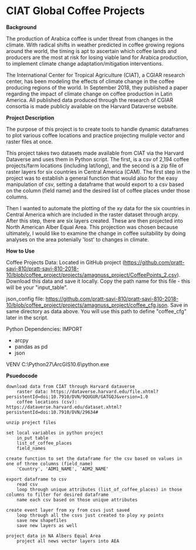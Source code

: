 # CIAT Global Coffee Projects

**Background**

The production of Arabica coffee is under threat from changes in the climate. With radical shifts in weather predicted in coffee growing regions around the world, the timing is apt to ascertain which coffee lands and producers are the most at risk for losing viable land for Arabica production, to implement climate change adaptation/mitigation interventions. 

The International Center for Tropical Agriculture (CIAT), a CGIAR research center, has been modeling the effects of climate change in the coffee producing regions of the world. In September 2018, they published a paper regarding the impact of climate change on coffee production in Latin America. All published data produced through the research of CGIAR consortia is made publicly available on the Harvard Dataverse website. 

**Project Description**

The purpose of this project is to create tools to handle dynamic dataframes to plot various coffee locations and practice projecting muliple vector and raster files at once. 

This project takes two datasets made available from CIAT via the Harvard Dataverse and uses them in Python script. The first, is a csv of 2,194 coffee projects/farm locations (including lat/long), and the second is a zip file of raster layers for six countries in Central America (CAM). The first step in the project was to establish a general function that would also for the easy manipulation of csv, setting a dataframe that would export to a csv based on the column (field name) and the desired list of coffee places under those columns. 

Then I wanted to automate the plotting of the xy data for the six countries in Central America which are included in the raster dataset through arcpy. After this step, there are six layers created. These are then projected into North American Alber Equal Area. This projection was chosen because ultimately, I would like to examine the change in coffee suitability by doing analyses on the area potenially 'lost' to changes in climate. 

**How to Use**

Coffee Projects Data: Located in GitHub project (https://github.com/pratt-savi-810/pratt-savi-810-2018-10/blob/coffee_project/projects/amagnuss_project/CoffeePoints_2.csv). Download this data and save it locally. Copy the path name for this file - this will be your "input_table".

json_config file: https://github.com/pratt-savi-810/pratt-savi-810-2018-10/blob/coffee_project/projects/amagnuss_project/coffee_cfg.json. Save in same directory as data above. You will use this path to define "coffee_cfg" later in the script. 

	
Python Dependencies:
IMPORT
- arcpy
- pandas as pd
- json
	
VENV
C:\Python27\ArcGIS10.6\python.exe
	
	


**Psuedocode**
```
download data from CIAT through Harvard dataverse
	raster data: https://dataverse.harvard.edu/file.xhtml?persistentId=doi:10.7910/DVN/9QUGUR/GATGQJ&version=1.0
	coffee locations (csv): https://dataverse.harvard.edu/dataset.xhtml?persistentId=doi:10.7910/DVN/29634#

unzip project files 

set local variables in python project
	in_put table
	list_of_coffee_places
	field_names

create function to set the dataframe for the csv based on values in one of three columns (field_name)
	'Country', 'ADM1_NAME', 'ADM2_NAME'

export dataframe to csv
	read csv
	loop through unique attributes (list_of_coffee_places) in those columns to filter for desired dataframe
	name each csv based on those unique attributes

create event layer from xy from csvs just saved
	loop through all the csvs just created to ploy xy points
	save new shapefiles
	save new layers as well

project data in NA Albers Equal Area
	project all news vector layers into AEA
```


